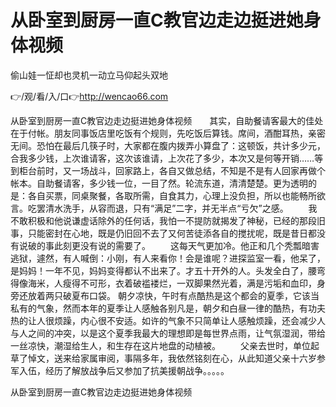 # 从卧室到厨房一直C教官边走边挺进她身体视频
偷山娃一怔却也灵机一动立马仰起头双地

👉/观/看/入/口👉http://wencao66.com

从卧室到厨房一直C教官边走边挺进她身体视频　　其实，自助餐请客最大的佳处在于付帐。朋友同事饭店里吃饭有个规则，先吃饭后算钱。席间，酒酣耳热，亲密无间。恐怕在最后几筷子时，大家都在腹内拨弄小算盘了：这顿饭，共计多少元，合我多少钱，上次谁请客，这次该谁请，上次花了多少，本次又是何等开销……等到柜台前时，又一场战斗，回家路上，各自又做总结，不知是不是有人回家再做个帐本。自助餐请客，多少钱一位，一目了然。轮流东道，清清楚楚。更为透明的是：各自买票，同桌聚餐，各取所需，自食其力，心理上没负担，所以也能畅所欲言。吃罢清水洗手，从容而退，只有“满足”二字，并无半点“亏欠”之感。
　　我不敢积极和他说谦虚话除外的任何话，我怕一不提防就揭发了神秘，已经的那段旧事，只能密封在心地，既是仍旧回不去了又何苦徒添各自的搅扰呢，既是昔日都没有说破的事此刻更没有说的需要了。
　　这每天气更加冷。他正和几个秃瓢暗害逃狱，遽然，有人喊倒：小刚，有人来看你！会是谁呢？进探监室一看，他呆了，是妈妈！一年不见，妈妈变得都认不出来了。才五十开外的人。头发全白了，腰弯得像海米，人瘦得不可形，衣着破褴褛烂，一双脚果然光着，满是污垢和血印，身旁还放着两只破夏布口袋。
朝夕凉快，午时有点酷热是这个都会的夏季，它该当私有的气象，然而本年的夏季让人感触各别凡是，朝夕和白昼一律的酷热，有功夫热的让人很烦躁，内心很不安适。如许的气象不只简单让人感触烦躁，还会减少人与人之间的冲突，以是这个夏季我最大的理想即是每世界点雨，让气氛湿润，带给一丝凉快，潮湿给生人，和生存在这片地盘的动植被。
　　父亲去世时，单位起草了悼文，送来给家属审阅，事隔多年，我依然铭刻在心，从此知道父亲十六岁参军入伍，经历了解放战争后又参加了抗美援朝战争。。。。。

从卧室到厨房一直C教官边走边挺进她身体视频
